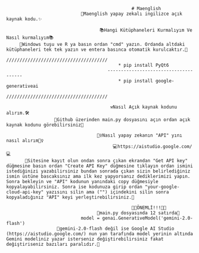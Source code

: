                                                    # Maenglish
                                🎉Maenglish yapay zekalı ingilizce açık kaynak kodu.✨
                                
                                       📚Hangi Kütüphaneleri Kurmalıyım Ve Nasıl kurmalıyım📚
         💖Windows tuşu ve R ya basın ordan "cmd" yazın. Ordanda altdaki kütüphaneleri tek tek yazın ve entera basınca otomatik kurulcaktır.💖
                                          //////////////////////////////////////
                                              * pip install PyQt6
                                          --------------------------------------
                                              * pip install google-generativeai
                                          //////////////////////////////////////
                                          
                                           ⚒Nasıl Açık kaynak kodunu alırım.🛠
                      💖Github üzerinden main.py dosyasını açın ordan açık kaynak kodunu görebilirsiniz💖
                       
                                      🤷‍♀️Nasıl yapay zekanın "API" yını nasıl alırım🤷‍♀️
                                            💻https://aistudio.google.com/💻
           💖Sitesine kayıt olun ondan sonra çıkan ekrandan "Get API key" düğmesine basın ordan "Create API Key" düğmesine tıklayın ordan ismini istediğinizi yazabilirsiniz bundan sonrada çıkan sizin belirlediğiniz ismin üstüne bascaksınız ama ilk kez yapyorsanız dediklerimizi yapın. Sonra bekleyin ve "API" kodunun yanındaki copy düğmesiyle kopyalayabilirsiniz. Sonra ise kodunuza girip ordan "your-google-cloud-api-key" yazısını silin ama ("") içindekini silin sonra kopyaladığınız "API" keyi yerleştirebilirsiniz.💖

                                                   🐱‍🏍ÖNEMLİ!!!🐱‍🏍
                                      💖main.py dosyasında 12 satırda💖
                                model = genai.GenerativeModel('gemini-2.0-flash')
                       💖gemini-2.0-flash değil ise Google AI Studio (https://aistudio.google.com/) nun yan tarafında model yerinin altında Gemini modeliniz yazar isterseniz değiştirebilirsiniz fakat değiştiriseniz bazıları paralıdır.💖
